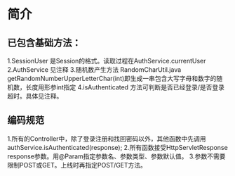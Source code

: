 # 简介

## 已包含基础方法：

1.SessionUser 是Session的格式。读取过程在AuthService.currentUser
2.AuthService 见注释
3.随机数产生方法 RandomCharUtil.java
  getRandomNumberUpperLetterChar(int)即生成一串包含大写字母和数字的随机数，长度用形参int指定
4.isAuthenticated 方法可判断是否已经登录/是否登录超时。具体见注释。

## 编码规范

1.所有的Controller中，除了登录注册和找回密码以外，其他函数中先调用authService.isAuthenticated(response);
2.所有函数接受HttpServletResponse response参数。用@Param指定参数名、参数类型、参数默认值。
3.参数不需要限制POST或GET。上线时再指定POST/GET方法。
